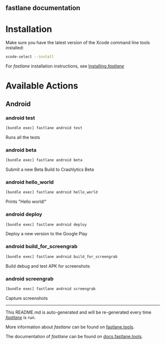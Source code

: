 fastlane documentation
----

# Installation

Make sure you have the latest version of the Xcode command line tools installed:

```sh
xcode-select --install
```

For _fastlane_ installation instructions, see [Installing _fastlane_](https://docs.fastlane.tools/#installing-fastlane)

# Available Actions

## Android

### android test

```sh
[bundle exec] fastlane android test
```

Runs all the tests

### android beta

```sh
[bundle exec] fastlane android beta
```

Submit a new Beta Build to Crashlytics Beta

### android hello_world

```sh
[bundle exec] fastlane android hello_world
```

Prints "Hello world!"

### android deploy

```sh
[bundle exec] fastlane android deploy
```

Deploy a new version to the Google Play

### android build_for_screengrab

```sh
[bundle exec] fastlane android build_for_screengrab
```

Build debug and test APK for screenshots

### android screengrab

```sh
[bundle exec] fastlane android screengrab
```

Capture screenshots

----

This README.md is auto-generated and will be re-generated every time [_fastlane_](https://fastlane.tools) is run.

More information about _fastlane_ can be found on [fastlane.tools](https://fastlane.tools).

The documentation of _fastlane_ can be found on [docs.fastlane.tools](https://docs.fastlane.tools).
